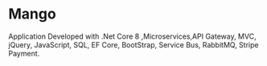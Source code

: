 # Mango

Application Developed with .Net Core 8 ,Microservices,API Gateway, MVC, jQuery, JavaScript, SQL, EF Core, BootStrap, Service Bus, RabbitMQ, Stripe Payment.
